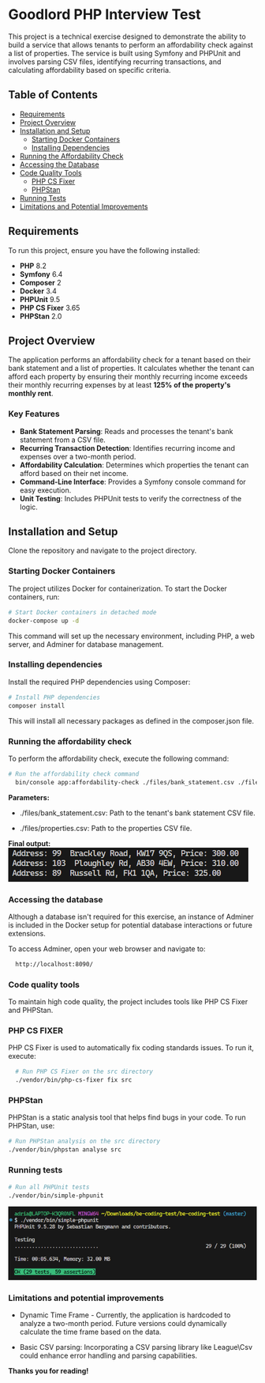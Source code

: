 # Goodlord PHP Interview Test

This project is a technical exercise designed to demonstrate the ability to build a service that allows tenants to perform an affordability check against a list of properties. The service is built using Symfony and PHPUnit and involves parsing CSV files, identifying recurring transactions, and calculating affordability based on specific criteria.

## Table of Contents

- [Requirements](#requirements)
- [Project Overview](#project-overview)
- [Installation and Setup](#installation-and-setup)
  - [Starting Docker Containers](#starting-docker-containers)
  - [Installing Dependencies](#installing-dependencies)
- [Running the Affordability Check](#running-the-affordability-check)
- [Accessing the Database](#accessing-the-database)
- [Code Quality Tools](#code-quality-tools)
  - [PHP CS Fixer](#php-cs-fixer)
  - [PHPStan](#phpstan)
- [Running Tests](#running-tests)
- [Limitations and Potential Improvements](#limitations-and-potential-improvements)

## Requirements

To run this project, ensure you have the following installed:

- **PHP** 8.2
- **Symfony** 6.4
- **Composer** 2
- **Docker** 3.4
- **PHPUnit** 9.5
- **PHP CS Fixer** 3.65
- **PHPStan** 2.0

## Project Overview

The application performs an affordability check for a tenant based on their bank statement and a list of properties. It calculates whether the tenant can afford each property by ensuring their monthly recurring income exceeds their monthly recurring expenses by at least **125% of the property's monthly rent**.

### Key Features

- **Bank Statement Parsing**: Reads and processes the tenant's bank statement from a CSV file.
- **Recurring Transaction Detection**: Identifies recurring income and expenses over a two-month period.
- **Affordability Calculation**: Determines which properties the tenant can afford based on their net income.
- **Command-Line Interface**: Provides a Symfony console command for easy execution.
- **Unit Testing**: Includes PHPUnit tests to verify the correctness of the logic.

## Installation and Setup

Clone the repository and navigate to the project directory.

### Starting Docker Containers

The project utilizes Docker for containerization. To start the Docker containers, run:

```bash
# Start Docker containers in detached mode
docker-compose up -d
```

This command will set up the necessary environment, including PHP, a web server, and Adminer for database management.

### Installing dependencies

Install the required PHP dependencies using Composer:

```bash
# Install PHP dependencies
composer install
```

This will install all necessary packages as defined in the composer.json file.

### Running the affordability check

To perform the affordability check, execute the following command:

```bash
# Run the affordability check command
  bin/console app:affordability-check ./files/bank_statement.csv ./files/properties.csv
```

**Parameters:**

- ./files/bank_statement.csv: Path to the tenant's bank statement CSV file.

- ./files/properties.csv: Path to the properties CSV file.

**Final output:**
![final output](image-1.png)

### Accessing the database
Although a database isn't required for this exercise, an instance of Adminer is included in the Docker setup for potential database interactions or future extensions.

To access Adminer, open your web browser and navigate to:
```bash
  http://localhost:8090/
```

### Code quality tools
To maintain high code quality, the project includes tools like PHP CS Fixer and PHPStan.

### PHP CS FIXER

PHP CS Fixer is used to automatically fix coding standards issues. To run it, execute:
```bash
  # Run PHP CS Fixer on the src directory
  ./vendor/bin/php-cs-fixer fix src
```

### PHPStan

PHPStan is a static analysis tool that helps find bugs in your code. To run PHPStan, use:
```bash
# Run PHPStan analysis on the src directory
./vendor/bin/phpstan analyse src
```

### Running tests

```bash
# Run all PHPUnit tests
./vendor/bin/simple-phpunit
```

![approved_tests](image.png)

### Limitations and potential improvements
- Dynamic Time Frame - Currently, the application is hardcoded to analyze a two-month period. Future versions could dynamically calculate the time frame based on the data.

- Basic CSV parsing: Incorporating a CSV parsing library like League\Csv could enhance error handling and parsing capabilities.

**Thanks you for reading!**